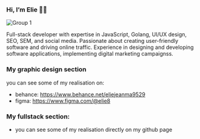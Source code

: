 ###  Hi, I’m Elie 👋🏾

![Group 1](https://github.com/ElieJr/ElieJr/assets/155486684/3fe8f6e2-651d-454e-bec7-1c406b720e2b)


Full-stack developer with expertise in JavaScript, Golang, UI/UX design, SEO, SEM, and social media. Passionate about creating user-friendly software and driving online traffic. Experience in designing and developing software applications, implementing digital marketing campaignss.

### My graphic design section

you can see some of my realisation on:
- behance: https://www.behance.net/eliejeanma9529
- figma: https://www.figma.com/@elie8

### My fullstack section:
- you can see some of my realisation directly on my github page
